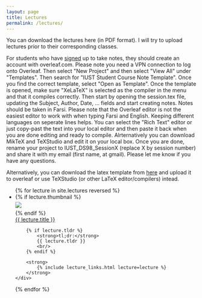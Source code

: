 ```yaml
---
layout: page
title: Lectures
permalink: /lectures/
---
```


You can download the lectures here (in PDF format). I will try to upload lectures prior to their corresponding classes. 

For students who have [signed](https://www.signupgenius.com/go/20f0b4da9a72fa1fa7-note) up to take notes, they should create an account with overleaf.com. Please note you need a VPN connection to log onto Overleaf. Then select "New Project" and then select "View All" under "Templates". Then search for "IUST Student Course Note Template". Once you find the correct template, select "Open as Template". Once the template is opened, make sure "XeLaTeX" is selected as the compiler in the menu and that it compiles correctly. Then start by opening the session.tex file, updating the Subject, Author, Date, ... fields and start creating notes. Notes should be taken in Farsi. Please note that the Overleaf editor is not the easiest editor to work with when typing Farsi and English. Keeping different languages on seperate lines helps. You can select the "Rich Text" editor or just copy-past the text into your local editor and then paste it back when you are done editing and ready to compile. Alrternatively you can download MikTeX and TeXStudio and edit it on your local box. Once you are done, rename your project to IUST_DS98_SessionX (replace X by session number) and share it with my email (first name, at gmail). Please let me know if you have any questions.

Alternatively, you can download the latex template from [here](../static_files/resources/ds98notes_template.zip) and upload it to overleaf or use TeXStudio (or other LaTeX editor/compilers) intead.


<ul id="archive">
{% for lecture in site.lectures reversed %}
<li class="archiveposturl" style="background: transparent">
<div class="lecture-container">
    {% if lecture.thumbnail %}
    <div class="thumbnail">
      <div class="center-cropped" style="margin-top:5px;margin-bottom:5px;background-image: url('{{ lecture.thumbnail | prepend: site.baseurl }}');">
        <img src="{{ lecture.thumbnail | prepend: site.baseurl }}"/>
      </div>
    </div>
    {% endif %}
    <div class="content">
        <span><a href="
            {% if lecture.slides contains '://' %}
              {{ lecture.slides }} 
            {% else %}
              {{ lecture.slides | prepend: site.baseurl }} 
            {% endif %}">{{ lecture.title }}</a>
        </span><br>

        {% if lecture.tldr %}
            <strong>tl;dr:</strong> 
            {{ lecture.tldr }}
            <br/>
        {% endif %}

        <strong>
            {% include lecture_links.html lecture=lecture %}
        </strong>
    </div>
</div>
</li>
{% endfor %}
</ul>